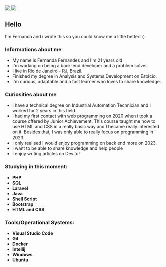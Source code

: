 
<div>

  <a href="https://www.linkedin.com/in/fernanda-fernandes-dev" target='_blank'>
    <img src="https://img.shields.io/badge/LinkedIn-0077B5?style=for-the-badge&logo=linkedin&logoColor=white">
  </a>

  <a href="https://twitter.com/dev_fernanda" target='_blank'>
    <img src="https://img.shields.io/badge/Twitter-1DA1F2?style=for-the-badge&logo=twitter&logoColor=white">
  </a>


</div>

## Hello 
I'm Fernanda and i wrote this so you could know me a little better! :)

### Informations about me 
- My name is Fernanda Fernandes and I'm 21 years old
- I'm working on being a back-end developer and a problem solver.
- I live in Rio de Janeiro - RJ, Brazil.
- Finished my degree in Analysis and Systems Development on Estácio.
- I'm curious, adaptable and a fast learner who loves to share knowledge.

### Curiosities about me 
- I have a technical degree on Industrial Automation Technician and I worked for 2 years in this field.
- I had my first contact with web programming on 2020 when i took a course offered by Junior Achievement. This course taught me how to use HTML and CSS in a really basic way and I became really interested on it. Besides that, I was only able to really focus on programming in 2023.
- I only realised I would enjoy programming on back end more on 2023. 
- I want to be able to share knowledge and help people
- I enjoy writing articles on Dev.to!
  
### Studying in this moment:
- **PHP**
- **SQL**
- **Laravel**
- **Java** 
- **Shell Script**
- **Bootstrap**
- **HTML and CSS**

### Tools/Operational Systems:
- **Visual Studio Code**
- **Git**
- **Docker**
- **Intellij** 
- **Windows**
- **Ubuntu**    





